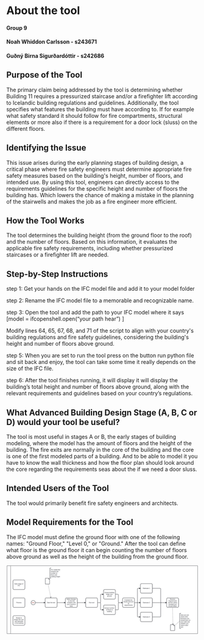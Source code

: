 # About the tool 
#### Group 9 
#### Noah Whiddon Carlsson - s243671 
#### Guðný Birna Sigurðardóttir - s242686 

## Purpose of the Tool
The primary claim being addressed by the tool is determining whether Building 11 requires a pressurized staircase and/or a firefighter lift according to Icelandic building regulations and guidelines. 
Additionally, the tool specifies what features the building must have according to. If for example what safety standard it should follow for fire compartments, structural elements or more also if there is a requirement for a door lock (sluss) on the different floors. 

## Identifying the Issue
This issue arises during the early planning stages of building design, a critical phase where fire safety engineers must determine appropriate fire safety measures based on the building's height, number of floors, and intended use. 
By using this tool, engineers can directly access to the requirements guidelines for the specific height and number of floors the building has. Which lowers the chance of making a mistake in the planning of the stairwells and makes the job as a fire engineer more efficient. 

## How the Tool Works
The tool determines the building height (from the ground floor to the roof) and the number of floors. Based on this information, it evaluates the applicable fire safety requirements, including whether pressurized staircases or a firefighter lift are needed.

## Step-by-Step Instructions

step 1: Get your hands on the IFC model file and add it to your model folder

step 2: Rename the IFC model file to a memorable and recognizable name.

step 3:  Open the tool and add the path to your IFC model where it says [model = ifcopenshell.open(“your path hear”) ]

Modify lines 64, 65, 67, 68, and 71 of the script to align with your country's building regulations and fire safety guidelines, considering the building's height and number of floors above ground.

step 5: When you are set to run the tool press on the button run python file and sit back and enjoy, the tool can take some time it really depends on the size of the IFC file. 

step 6: After the tool finishes running, it will display it will display the building’s total height and number of floors above ground, along with the relevant requirements and guidelines based on your country’s regulations. 

## What Advanced Building Design Stage (A, B, C or D) would your tool be useful?
The tool is most useful in stages A or B, the early stages of building modeling, where the model has the amount of floors and the height of the building. The fire exits are normally in the core of the building and the core is one of the first modeled parts of a building. And to be able to model it you have to know the wall thickness and how the floor plan should look around the core regarding the requirements seas about the if we need a door sluss. 

## Intended Users of the Tool
The tool would primarily benefit fire safety engineers and architects.

## Model Requirements for the Tool
The IFC model must define the ground floor with one of the following names: "Ground Floor," "Level 0," or "Ground." After the tool can define what floor is the ground floor it can begin counting the number of floors above ground as well as the height of the building from the ground floor.

![Diagram of BIM use case](diagram.svg)
